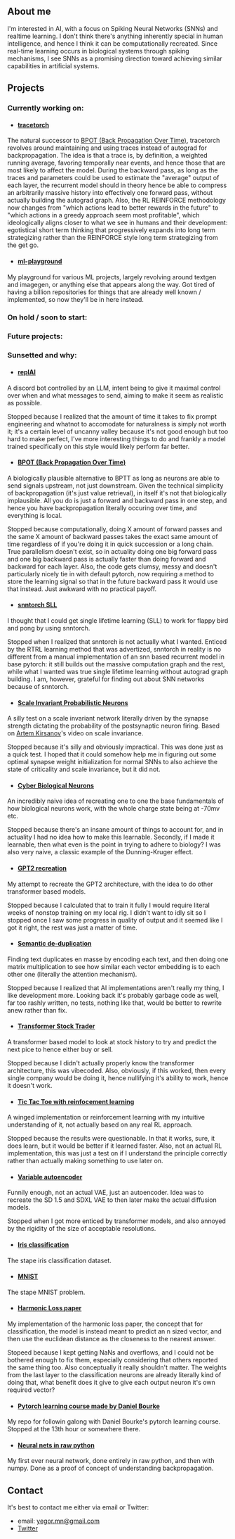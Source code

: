 ## About me
I'm interested in AI, with a focus on Spiking Neural Networks (SNNs) and realtime learning. I don't think there's anything inherently special in human intelligence, and hence I think it can be computationally recreated. Since real-time learning occurs in biological systems through spiking mechanisms, I see SNNs as a promising direction toward achieving similar capabilities in artificial systems.

## Projects
### Currently working on:
- #### [tracetorch](https://github.com/Yegor-men/tracetorch)
The natural successor to [BPOT (Back Propagation Over Time)](https://github.com/Yegor-men/BPOT-Back-Propagation-Over-Time), tracetorch revolves around maintaining and using traces instead of autograd for backpropagation. The idea is that a trace is, by definition, a weighted running average, favoring temporally near events, and hence those that are most likely to affect the model. During the backward pass, as long as the traces and parameters could be used to estimate the "average" output of each layer, the recurrent model should in theory hence be able to compress an arbitrarily massive history into effectively one forward pass, without actually building the autograd graph. Also, the RL REINFORCE methodology now changes from "which actions lead to better rewards in the future" to "which actions in a greedy approach seem most profitable", which ideologically aligns closer to what we see in humans and their development: egotistical short term thinking that progressively expands into long term strategizing rather than the REINFORCE style long term strategizing from the get go.

- #### [ml-playground](https://github.com/Yegor-men/ml-playground)
My playground for various ML projects, largely revolving around textgen and imagegen, or anything else that appears along the way. Got tired of having a billion repositories for things that are already well known / implemented, so now they'll be in here instead.

### On hold / soon to start:


### Future projects:


### Sunsetted and why:
- #### [replAI](https://github.com/Yegor-men/replAI)
A discord bot controlled by an LLM, intent being to give it maximal control over when and what messages to send, aiming to make it seem as realistic as possible.

Stopped because I realized that the amount of time it takes to fix prompt engineering and whatnot to accomodate for naturalness is simply not worth it; it's a certain level of uncanny valley because it's not good enough but too hard to make perfect, I've more interesting things to do and frankly a model trained specifically on this style would likely perform far better.

- #### [BPOT (Back Propagation Over Time)](https://github.com/Yegor-men/BPOT-Back-Propagation-Over-Time)
A biologically plausible alternative to BPTT as long as neurons are able to send signals upstream, not just downstream. Given the technical simplicity of backpropagation (it's just value retrieval), in itself it's not that biologically implausible. All you do is just a forward and backward pass in one step, and hence you have backpropagation literally occuring over time, and everything is local.

Stopped because computationally, doing X amount of forward passes and the same X amount of backward passes takes the exact same amount of time regardless of if you're doing it in quick succession or a long chain. True parallelism doesn't exist, so in actuality doing one big forward pass and one big backward pass is actually faster than doing forward and backward for each layer. Also, the code gets clumsy, messy and doesn't particularly nicely tie in with default pytorch, now requiring a method to store the learning signal so that in the future backward pass it would use that instead. Just awkward with no practical payoff.

- #### [snntorch SLL](https://github.com/Yegor-men/snntorch-SLL)
I thought that I could get single lifetime learning (SLL) to work for flappy bird and pong by using snntorch.

Stopped when I realized that snntorch is not actually what I wanted. Enticed by the RTRL learning method that was advertized, snntorch in reality is no different from a manual implementation of an snn based recurrent model in base pytorch: it still builds out the massive computation graph and the rest, while what I wanted was true single lifetime learning without autograd graph building. I am, however, grateful for finding out about SNN networks because of snntorch.

- #### [Scale Invariant Probabilistic Neurons](https://github.com/Yegor-men/Scale-Invariant-Probabilistic-Neurons)
A silly test on a scale invariant network literally driven by the synapse strength dictating the probability of the postsynaptic neuron firing. Based on [Artem Kirsanov](https://www.youtube.com/artemkirsanov)'s video on scale invariance.

Stopped because it's silly and obviously impractical. This was done just as a quick test. I hoped that it could somehow help me in figuring out some optimal synapse weight initialization for normal SNNs to also achieve the state of criticality and scale invariance, but it did not.

- #### [Cyber Biological Neurons](https://github.com/Yegor-men/cyber_biological_neurons)
An incredibly naive idea of recreating one to one the base fundamentals of how biological neurons work, with the whole charge state being at -70mv etc.

Stopped because there's an insane amount of things to account for, and in actuality I had no idea how to make this learnable. Secondly, if I made it learnable, then what even is the point in trying to adhere to biology? I was also very naive, a classic example of the Dunning-Kruger effect.

- #### [GPT2 recreation](https://github.com/Yegor-men/gpt2)
My attempt to recreate the GPT2 architecture, with the idea to do other transformer based models.

Stopped because I calculated that to train it fully I would require literal weeks of nonstop training on my local rig. I didn't want to idly sit so I stopped once I saw some progress in quality of output and it seemed like I got it right, the rest was just a matter of time.

- #### [Semantic de-duplication](https://github.com/Yegor-men/Semantic-De-duplication)
Finding text duplicates en masse by encoding each text, and then doing one matrix multiplication to see how similar each vector embedding is to each other one (literally the attention mechanism).

Stopped because I realized that AI implementations aren't really my thing, I like development more. Looking back it's probably garbage code as well, far too rashly written, no tests, nothing like that, would be better to rewrite anew rather than fix.

- #### [Transformer Stock Trader](https://github.com/Yegor-men/Transformer-Stock-Trader)
A transformer based model to look at stock history to try and predict the next pice to hence either buy or sell.

Stopped because I didn't actually properly know the transformer architecture, this was vibecoded. Also, obviously, if this worked, then every single company would be doing it, hence nullifying it's ability to work, hence it doesn't work.

- #### [Tic Tac Toe with reinfocement learning](https://github.com/Yegor-men/tic-tac-toe-rl)
A winged implementation or reinforcement learning with my intuitive understanding of it, not actually based on any real RL approach.

Stopped because the results were questionable. In that it works, sure, it does learn, but it would be better if it learned faster. Also, not an actual RL implementation, this was just a test on if I understand the principle correctly rather than actually making something to use later on.

- #### [Variable autoencoder](https://github.com/Yegor-men/vae)
Funnily enough, not an actual VAE, just an autoencoder. Idea was to recreate the SD 1.5 and SDXL VAE to then later make the actual diffusion models.

Stopped when I got more enticed by transformer models, and also annoyed by the rigidity of the size of acceptable resolutions.

- #### [Iris classification](https://github.com/Yegor-men/iris-classification)
The stape iris classification dataset.

- #### [MNIST](https://github.com/Yegor-men/mnist)
The stape MNIST problem.

- #### [Harmonic Loss paper](https://github.com/Yegor-men/harmonic-loss)
My implementation of the harmonic loss paper, the concept that for classification, the model is instead meant to predict an n sized vector, and then use the euclidean distance as the closeness to the nearest answer.

Stopeed because I kept getting NaNs and overflows, and I could not be bothered enough to fix them, especially considering that others reported the same thing too. Also conceptually it really shouldn't matter. The weights from the last layer to the classification neurons are already literally kind of doing that, what benefit does it give to give each output neuron it's own required vector?

- #### [Pytorch learning course made by Daniel Bourke](https://github.com/Yegor-men/learning-pytorch-from-daniel-bourke)
My repo for followin galong with Daniel Bourke's pytorch learning course. Stopped at the 13th hour or somewhere there.

- #### [Neural nets in raw python](https://github.com/Yegor-men/raw-python-neural-nets)
My first ever neural network, done entirely in raw python, and then with numpy. Done as a proof of concept of understanding backpropagation.

## Contact
It's best to contact me either via email or Twitter:
- email: yegor.mn@gmail.com
- [Twitter](https://x.com/Yegor_Men)

<!--
**Yegor-men/Yegor-men** is a ✨ _special_ ✨ repository because its `README.md` (this file) appears on your GitHub profile.

Here are some ideas to get you started:

- 🔭 I’m currently working on ...
- 🌱 I’m currently learning ...
- 👯 I’m looking to collaborate on ...
- 🤔 I’m looking for help with ...
- 💬 Ask me about ...
- 📫 How to reach me: ...
- 😄 Pronouns: ...
- ⚡ Fun fact: ...
-->
